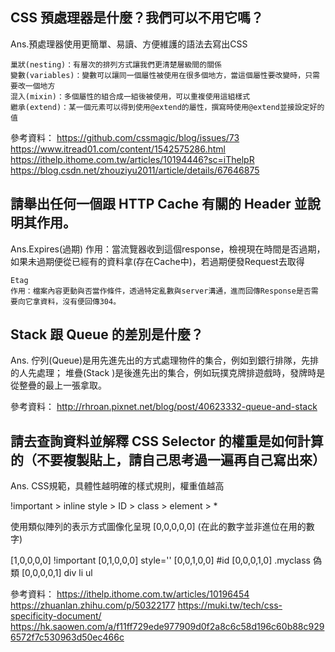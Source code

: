 ## CSS 預處理器是什麼？我們可以不用它嗎？

Ans.預處理器使用更簡單、易讀、方便維護的語法去寫出CSS
	
	巢狀(nesting)：有層次的排列方式讓我們更清楚層級間的關係
	變數(variables)：變數可以讓同一個屬性被使用在很多個地方，當這個屬性要改變時，只需要改一個地方
	混入(mixin)：多個屬性的組合成一組後被使用，可以重複使用這組樣式
	繼承(extend)：某一個元素可以得到使用@extend的屬性，撰寫時使用@extend並接設定好的值

參考資料：
https://github.com/cssmagic/blog/issues/73
https://www.itread01.com/content/1542575286.html
https://ithelp.ithome.com.tw/articles/10194446?sc=iThelpR
https://blog.csdn.net/zhouziyu2011/article/details/67646875

## 請舉出任何一個跟 HTTP Cache 有關的 Header 並說明其作用。

Ans.Expires(過期)
	作用：當流覽器收到這個response，檢視現在時間是否過期，如果未過期便從已經有的資料拿(存在Cache中)，若過期便發Request去取得

	Etag
	作用：檔案內容更動與否當作條件，透過特定亂數與server溝通，進而回傳Response是否需要向它拿資料，沒有便回傳304。

## Stack 跟 Queue 的差別是什麼？

Ans.
佇列(Queue)是用先進先出的方式處理物件的集合，例如到銀行排隊，先排的人先處理；
堆疊(Stack )是後進先出的集合，例如玩撲克牌排遊戲時，發牌時是從整疊的最上一張拿取。

參考資料：
http://rhroan.pixnet.net/blog/post/40623332-queue-and-stack

## 請去查詢資料並解釋 CSS Selector 的權重是如何計算的（不要複製貼上，請自己思考過一遍再自己寫出來）

Ans.
CSS規範，具體性越明確的樣式規則，權重值越高

!important > inline style > ID > class > element > *

使用類似陣列的表示方式圖像化呈現 [0,0,0,0,0]
(在此的數字並非進位在用的數字)

[1,0,0,0,0] !important
[0,1,0,0,0] style=''
[0,0,1,0,0] #id
[0,0,0,1,0] .myclass 偽類
[0,0,0,0,1] div li ul

參考資料：
https://ithelp.ithome.com.tw/articles/10196454
https://zhuanlan.zhihu.com/p/50322177
https://muki.tw/tech/css-specificity-document/
https://hk.saowen.com/a/f11ff729ede977909d0f2a8c6c58d196c60b88c9296572f7c530963d50ec466c